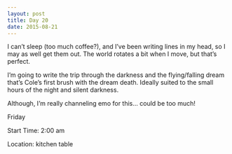 ```yaml
---
layout: post
title: Day 20
date: 2015-08-21
---
```


I can’t sleep (too much coffee?), and I’ve been writing lines in my head, so I may as well get them out. The world rotates a bit when I move, but that’s perfect. 

I’m going to write the trip through the darkness and the flying/falling dream that’s Cole’s first brush with the dream death. Ideally suited to the small hours of the night and silent darkness. 

Although, I’m really channeling emo for this… could be too much!


Friday

Start Time: 2:00 am

Location: kitchen table
